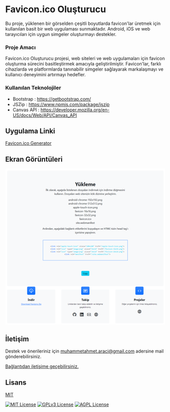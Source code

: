 # Favicon.ico Oluşturucu

Bu proje, yüklenen bir görselden çeşitli boyutlarda favicon'lar üretmek için kullanılan basit bir web uygulaması sunmaktadır. Android, iOS ve web tarayıcıları için uygun simgeler oluşturmayı destekler.

### Proje Amacı

Favicon.ico Oluşturucu projesi, web siteleri ve web uygulamaları için favicon oluşturma sürecini basitleştirmek amacıyla geliştirilmiştir. Favicon'lar, farklı cihazlarda ve platformlarda tanınabilir simgeler sağlayarak markalaşmayı ve kullanıcı deneyimini artırmayı hedefler.

### Kullanılan Teknolojiler

- Bootstrap : https://getbootstrap.com/
- JSZip : https://www.npmjs.com/package/jszip
- Canvas API : https://developer.mozilla.org/en-US/docs/Web/API/Canvas_API

## Uygulama Linki

[Favicon.ico Generator](https://ahmetaraci.github.io/favicon-generator/)

## Ekran Görüntüleri

![Uygulama Ekran Görüntüsü](/assets/app_screenshot.png)

## İletişim

Destek ve önerileriniz için muhammetahmet.araci@gmail.com adersine mail gönderebilirsiniz.

[Bağlantıdan iletişime geçebilirsiniz.](https://ahmetaraci.github.io/contact/)

## Lisans

[MIT](https://choosealicense.com/licenses/mit/)

[![MIT License](https://img.shields.io/badge/License-MIT-green.svg)](https://choosealicense.com/licenses/mit/)
[![GPLv3 License](https://img.shields.io/badge/License-GPL%20v3-yellow.svg)](https://opensource.org/licenses/)
[![AGPL License](https://img.shields.io/badge/license-AGPL-blue.svg)](http://www.gnu.org/licenses/agpl-3.0)

